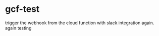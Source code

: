 # gcf-test

trigger the webhook from the cloud function with slack integration again.
again testing
